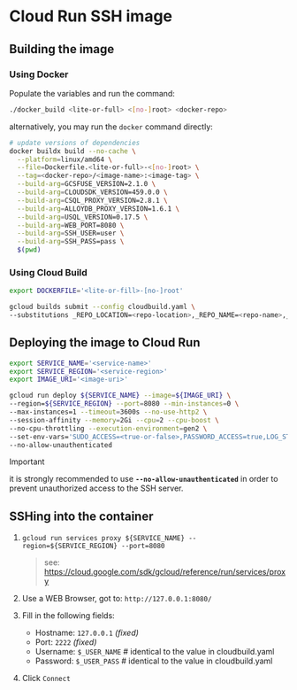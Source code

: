 # Cloud Run SSH image

## Building the image

### Using Docker

Populate the variables and run the command:

```sh
./docker_build <lite-or-full> <[no-]root> <docker-repo>
```

alternatively, you may run the `docker` command directly:

```sh
# update versions of dependencies
docker buildx build --no-cache \
  --platform=linux/amd64 \
  --file=Dockerfile.<lite-or-full>-<[no-]root> \
  --tag=<docker-repo>/<image-name>:<image-tag> \
  --build-arg=GCSFUSE_VERSION=2.1.0 \
  --build-arg=CLOUDSDK_VERSION=459.0.0 \
  --build-arg=CSQL_PROXY_VERSION=2.8.1 \
  --build-arg=ALLOYDB_PROXY_VERSION=1.6.1 \
  --build-arg=USQL_VERSION=0.17.5 \
  --build-arg=WEB_PORT=8080 \
  --build-arg=SSH_USER=user \
  --build-arg=SSH_PASS=pass \
  $(pwd)
```

### Using Cloud Build

```sh
export DOCKERFILE='<lite-or-fill>-[no-]root'

gcloud builds submit --config cloudbuild.yaml \
--substitutions _REPO_LOCATION=<repo-location>,_REPO_NAME=<repo-name>,_IMAGE_NAME=<image-name>,_IMAGE_TAG=<image-tag>,_BUILD_TAG=<build-tag>,_WEB_PORT=8080,_SSH_USER=<username>,_SSH_PASS=<password>,_DOCKERFILE=${DOCKERFILE}" .
```

## Deploying the image to Cloud Run

```sh
export SERVICE_NAME='<service-name>'
export SERVICE_REGION='<service-region>'
export IMAGE_URI='<image-uri>'

gcloud run deploy ${SERVICE_NAME} --image=${IMAGE_URI} \
--region=${SERVICE_REGION} --port=8080 --min-instances=0 \
--max-instances=1 --timeout=3600s --no-use-http2 \
--session-affinity --memory=2Gi --cpu=2 --cpu-boost \
--no-cpu-throttling --execution-environment=gen2 \
--set-env-vars='SUDO_ACCESS=<true-or-false>,PASSWORD_ACCESS=true,LOG_STDOUT=true' \
--no-allow-unauthenticated
```

> [!IMPORTANT]
> it is strongly recommended to use **`--no-allow-unauthenticated`** in order to prevent unauthorized access to the SSH server.

## SSHing into the container

1. `gcloud run services proxy ${SERVICE_NAME} --region=${SERVICE_REGION} --port=8080`

   > see: https://cloud.google.com/sdk/gcloud/reference/run/services/proxy

2. Use a WEB Browser, got to: `http://127.0.0.1:8080/`

3. Fill in the following fields:

   - Hostname: `127.0.0.1` _(fixed)_
   - Port: `2222` _(fixed)_
   - Username: `$_USER_NAME` # identical to the value in cloudbuild.yaml
   - Password: `$_USER_PASS` # identical to the value in cloudbuild.yaml

4. Click `Connect`
